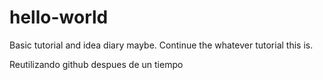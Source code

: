# hello-world
Basic tutorial and idea diary maybe.
Continue the whatever tutorial this is.


Reutilizando github despues de un tiempo
